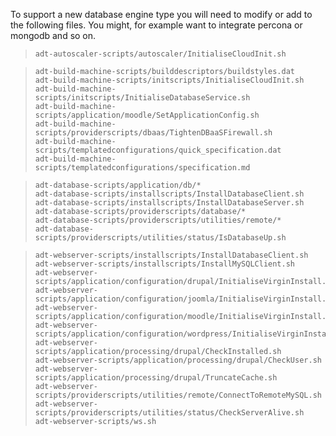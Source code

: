 To support a new database engine type you will need to modify or add to the following files. You might, for example want to integrate percona or mongodb and so on.

>     adt-autoscaler-scripts/autoscaler/InitialiseCloudInit.sh

>     adt-build-machine-scripts/builddescriptors/buildstyles.dat
>     adt-build-machine-scripts/initscripts/InitialiseCloudInit.sh
>     adt-build-machine-scripts/initscripts/InitialiseDatabaseService.sh
>     adt-build-machine-scripts/application/moodle/SetApplicationConfig.sh
>     adt-build-machine-scripts/providerscripts/dbaas/TightenDBaaSFirewall.sh
>     adt-build-machine-scripts/templatedconfigurations/quick_specification.dat
>     adt-build-machine-scripts/templatedconfigurations/specification.md

>     adt-database-scripts/application/db/*
>     adt-database-scripts/installscripts/InstallDatabaseClient.sh
>     adt-database-scripts/installscripts/InstallDatabaseServer.sh
>     adt-database-scripts/providerscripts/database/*
>     adt-database-scripts/providerscripts/utilities/remote/*
>     adt-database-scripts/providerscripts/utilities/status/IsDatabaseUp.sh

>     adt-webserver-scripts/installscripts/InstallDatabaseClient.sh
>     adt-webserver-scripts/installscripts/InstallMySQLClient.sh
>     adt-webserver-scripts/application/configuration/drupal/InitialiseVirginInstall.sh
>     adt-webserver-scripts/application/configuration/joomla/InitialiseVirginInstall.sh
>     adt-webserver-scripts/application/configuration/moodle/InitialiseVirginInstall.sh
>     adt-webserver-scripts/application/configuration/wordpress/InitialiseVirginInstall.sh
>     adt-webserver-scripts/application/processing/drupal/CheckInstalled.sh
>     adt-webserver-scripts/application/processing/drupal/CheckUser.sh
>     adt-webserver-scripts/application/processing/drupal/TruncateCache.sh
>     adt-webserver-scripts/providerscripts/utilities/remote/ConnectToRemoteMySQL.sh
>     adt-webserver-scripts/providerscripts/utilities/status/CheckServerAlive.sh
>     adt-webserver-scripts/ws.sh
